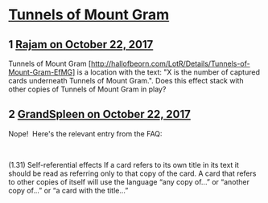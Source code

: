 # [Tunnels of Mount Gram](https://community.fantasyflightgames.com/topic/261384-tunnels-of-mount-gram/)

## 1 [Rajam on October 22, 2017](https://community.fantasyflightgames.com/topic/261384-tunnels-of-mount-gram/?do=findComment&comment=3038697)

Tunnels of Mount Gram [http://hallofbeorn.com/LotR/Details/Tunnels-of-Mount-Gram-EfMG] is a location with the text: "X is the number of captured cards underneath Tunnels of Mount Gram.". Does this effect stack with other copies of Tunnels of Mount Gram in play?

## 2 [GrandSpleen on October 22, 2017](https://community.fantasyflightgames.com/topic/261384-tunnels-of-mount-gram/?do=findComment&comment=3038823)

Nope!  Here's the relevant entry from the FAQ:

 

(1.31) Self-referential effects
If a card refers to its own title in its text it should be
read as referring only to that copy of the card. A card
that refers to other copies of itself will use the language
“any copy of...” or “another copy of...” or “a card with
the title...”

